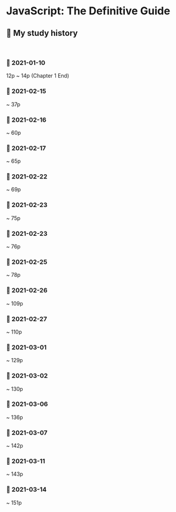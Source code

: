 # JavaScript: The Definitive Guide

## 📝 My study history

<br>

### 📅 2021-01-10

12p ~ 14p (Chapter 1 End)

### 📅 2021-02-15

~ 37p

### 📅 2021-02-16

~ 60p

### 📅 2021-02-17

~ 65p

### 📅 2021-02-22

~ 69p

### 📅 2021-02-23

~ 75p

### 📅 2021-02-23

~ 76p

### 📅 2021-02-25

~ 78p

### 📅 2021-02-26

~ 109p

### 📅 2021-02-27

~ 110p

### 📅 2021-03-01

~ 129p

### 📅 2021-03-02

~ 130p

### 📅 2021-03-06

~ 136p

### 📅 2021-03-07

~ 142p

### 📅 2021-03-11

~ 143p

### 📅 2021-03-14

~ 151p
